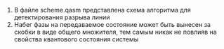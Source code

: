 1. В файле scheme.qasm представлена схема алгоритма для детектирования разрыва линии
2. Набег фазы на передаваемое состояние может быть вынесен за скобки в виде общего множителя, тем самым никак не повлияв на свойства квантового состояния системы